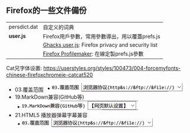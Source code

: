 ## Firefox的一些文件備份

| | |
| :-- | :-- |
| persdict.dat | 自定义的词典 |
| **user.js** | Firefox用戶參數，常用參數導出，用以覆蓋prefs.js |
| | [Ghacks user.js](https://github.com/ghacksuserjs/ghacks-user.js): Firefox privacy and security list |
| | [Firefox Profilemaker](https://ffprofile.com/#start): 在線定製prefs.js參數 |

Cat兄字体设置: https://userstyles.org/styles/100473/004-forcemyfonts-chinese-firefoxchromeie-catcat520

- 03.覆盖范围
![](img/font-1.jpg)
- 19.MarkDown兼容(GitHub等)
![](img/font-2.jpg)
- 21.HTML5 播放器弹幕字幕兼容
![](img/font-1.jpg)